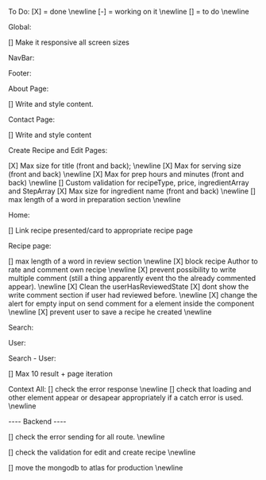 To Do:
[X] = done \newline
[-] = working on it \newline
[] = to do \newline

Global:

[] Make it responsive all screen sizes

NavBar:

Footer:

About Page:

[] Write and style content.

Contact Page:

[] Write and style content

Create Recipe and Edit Pages:

[X] Max size for title (front and back); \newline
[X] Max for serving size (front and back) \newline
[X] Max for prep hours and minutes (front and back) \newline
[] Custom validation for recipeType, price, ingredientArray and StepArray
[X] Max size for ingredient name (front and back) \newline
[] max length of a word in preparation section \newline

Home:

[] Link recipe presented/card to appropriate recipe page 

Recipe page:

[] max length of a word in review section \newline
[X] block recipe Author to rate and comment own recipe \newline
[X] prevent possibility to write multiple comment (still a thing apparently event tho the already commented appear). \newline
[X] Clean the userHasReviewedState 
[X] dont show the write comment section if user had reviewed before. \newline
[X] change the alert for empty input on send comment for a element inside the component \newline
[X] prevent user to save a recipe he created \newline

Search:

User:

Search - User: 

[] Max 10 result + page iteration

Context All:
[] check the error response \newline
[] check that loading and other element appear or desapear appropriately if a catch error is used. \newline

---- Backend ----

[] check the error sending for all route. \newline

[] check the validation for edit and create recipe \newline

[] move the mongodb to atlas for production \newline

